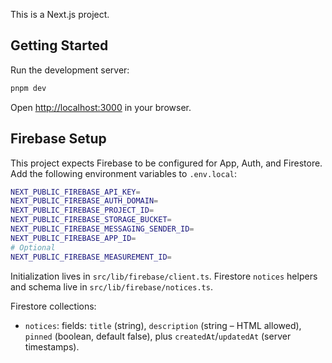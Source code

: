 This is a Next.js project.

## Getting Started

Run the development server:

```bash
pnpm dev
```

Open [http://localhost:3000](http://localhost:3000) in your browser.

## Firebase Setup

This project expects Firebase to be configured for App, Auth, and Firestore. Add the following environment variables to `.env.local`:

```bash
NEXT_PUBLIC_FIREBASE_API_KEY=
NEXT_PUBLIC_FIREBASE_AUTH_DOMAIN=
NEXT_PUBLIC_FIREBASE_PROJECT_ID=
NEXT_PUBLIC_FIREBASE_STORAGE_BUCKET=
NEXT_PUBLIC_FIREBASE_MESSAGING_SENDER_ID=
NEXT_PUBLIC_FIREBASE_APP_ID=
# Optional
NEXT_PUBLIC_FIREBASE_MEASUREMENT_ID=
```

Initialization lives in `src/lib/firebase/client.ts`. Firestore `notices` helpers and schema live in `src/lib/firebase/notices.ts`.

Firestore collections:
- `notices`: fields: `title` (string), `description` (string – HTML allowed), `pinned` (boolean, default false), plus `createdAt`/`updatedAt` (server timestamps).
